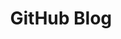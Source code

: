 ---
title: "GitHub Blog"
layout: category
permalink: /categories/GitHubBlog/
author_profile: true
taxonomy: GitHubBlog
toc_sticky: true
toc_ads : true
sidebar:
  nav: "categories"
---